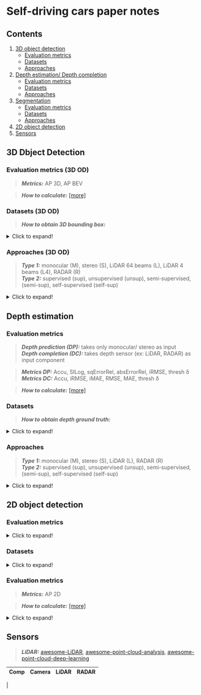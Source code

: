# Self-driving cars paper notes
## Contents

1. [3D object detection](#3d-object-detection)
	+ [Evaluation metrics](#evaluation-metrics-(3d-od))
	+ [Datasets](#datasets-(3d-od))
	+ [Approaches](#Approaches-(3d-od))
2. [Depth estimation/ Depth completion](#depth-estimation) 
	+ [Evaluation metrics](#evaluation-metrics)
	+ [Datasets](#datasets)
	+ [Approaches](#Approaches)
3. [Segmentation](#segmentation)
	+ [Evaluation metrics](#evaluation-metrics)
	+ [Datasets](#datasets)
	+ [Approaches](#Approaches)
4. [2D object detection](#2d-object-detection)
5. [Sensors](#sensors)



## 3D Dbject Detection
### Evaluation metrics (3D OD)

> **_Metrics:_**  AP 3D, AP BEV

> **_How to calculate:_** [[more]](3d_od/evaluation.md)

### Datasets (3D OD)

> **_How to obtain 3D bounding box:_**

<details>
  <summary>Click to expand!</summary>

| Ref | Highlight description |
| -- | -- | 
| KITTI </br>(3D OD) </br> [[CVPR12]](http://www.cvlibs.net/publications/Geiger2012CVPR.pdf) [[IJRR13]](http://ww.cvlibs.net/publications/Geiger2013IJRR.pdf) | ● Stereo (1224×368) + LiDAR 64 beams </br> ● Real dataset: 7481 training (splitted as 3DOP [[NIPS15]](https://papers.nips.cc/paper/2015/file/6da37dd3139aa4d9aa55b8d237ec5d4a-Paper.pdf) into 3712 training & 3769 validation) & 7518 test samples </br> [[more]](dataset/kitti.md) | <!-- -->
| Weather augmented </br>[[ICCV19]](https://team.inria.fr/rits/computer-vision/weather-augment/) | | Weather Kitti and Weather Cityscapes | <!-- -->
| Seeing Through Fog </br>[[CVPR20]](https://www.cs.princeton.edu/~fheide/AdverseWeatherFusion/) [[ICCV19]](https://github.com/gruberto/Gated2Depth) | <!-- -->
| Canadian Adverse Driving Conditions </br>[[arXiv20]](https://arxiv.org/pdf/2001.10117.pdf) | ●  56,000 camera images, 7,000 LiDAR sweeps, </br> ● Real dataset: 75 scenes of 50-100 frames each </br> ● Adverse weather driving conditions, including snow | 

</details>

### Approaches (3D OD)
> **_Type 1:_** monocular (M), stereo (S), LiDAR 64 beams (L), LiDAR 4 beams (L4), RADAR (R)</br> 
> **_Type 2:_** supervised (sup), unsupervised (unsup), semi-supervised, (semi-sup), self-supervised (self-sup)

<details>
  <summary>Click to expand!</summary>

| Ref | Type | Data | Highlight description |
| :-- | :--: | :-- | :-- | 
| <p align="center" vertical-align="middle"><img src="doc/fire.png" alt="drawing" width="20"/>Monocular<img src="doc/fire.png" alt="drawing" width="20"/> </p> |<p align="center"> <img src="doc/fire.png" alt="drawing" width="20"/> </p>| <p align="center"> <img src="doc/fire.png" alt="drawing" width="20"/> </p> | <p align="center"> <img src="doc/fire.png" alt="drawing" width="20"/> </p> |<!-- -->
| Pseudo-LiDAR </br> [[CVPR19]](https://openaccess.thecvf.com/content_CVPR_2019/papers/Wang_Pseudo-LiDAR_From_Visual_Depth_Estimation_Bridging_the_Gap_in_3D_CVPR_2019_paper.pdf) | M / sup | | ● Net: </br>● Pipeline: </br>● Loss: </br> ● Contri: |
| | | | ● Net: </br>● Pipeline: </br>● Loss: </br> ● Contri: |
| Pseudo-LiDAR e2e </br>[[ICCV19]](https://github.com/xinshuoweng/Mono3DPLiDAR) | M / sup | | ● Net: </br>● Pipeline: </br>● Loss: </br> ● Contri: |
| | | | ● Net: </br>● Pipeline: </br>● Loss: </br> ● Contri: |
| <p align="center"> <img src="doc/fire.png" alt="drawing" width="20"/>Binocular<img src="doc/fire.png" alt="drawing" width="20"/> </p> |<p align="center"> <img src="doc/fire.png" alt="drawing" width="20"/> </p>| <p align="center"> <img src="doc/fire.png" alt="drawing" width="20"/> </p> | <p align="center"> <img src="doc/fire.png" alt="drawing" width="20"/> </p> |<!-- -->
| Pseudo-LiDAR V3 E2E </br> [[CVPR20]](https://openaccess.thecvf.com/content_CVPR_2020/papers/Qian_End-to-End_Pseudo-LiDAR_for_Image-Based_3D_Object_Detection_CVPR_2020_paper.pdf) | | | ● Net: </br>● Pipeline: </br>● Loss: </br> ● Contri: |
| CG-Stereo </br> [[arXiv20]](https://arxiv.org/pdf/2003.05505.pdf) | S / sup | | ● Net: </br>● Pipeline: </br>● Loss: </br> ● Contri: |
| Pseudo-LiDAR </br> [[CVPR19]](https://openaccess.thecvf.com/content_CVPR_2019/papers/Wang_Pseudo-LiDAR_From_Visual_Depth_Estimation_Bridging_the_Gap_in_3D_CVPR_2019_paper.pdf) | S / sup | | ● Net: </br>● Pipeline: </br>● Loss: </br> ● Contri: |
| Pseudo-LiDAR ++</br> [[ICRL21]](https://arxiv.org/pdf/1906.06310.pdf) | S / sup | | ● Net: </br>● Pipeline: </br>● Loss: </br> ● Contri: |
| | | | ● Net: </br>● Pipeline: </br>● Loss: </br> ● Contri: |
| | | | ● Net: </br>● Pipeline: </br>● Loss: </br> ● Contri: |
| <p align="center"> <img src="doc/fire.png" alt="drawing" width="20"/>LiDAR<img src="doc/fire.png" alt="drawing" width="20"/> </p> |<p align="center"> <img src="doc/fire.png" alt="drawing" width="20"/> </p>| <p align="center"> <img src="doc/fire.png" alt="drawing" width="20"/> </p> | <p align="center"> <img src="doc/fire.png" alt="drawing" width="20"/> </p> |<!-- -->
| PointRCNN | | | ● Net: </br>● Pipeline: </br>● Loss: </br> ● Contri: |
| | | | ● Net: </br>● Pipeline: </br>● Loss: </br> ● Contri: |
| | | | ● Net: </br>● Pipeline: </br>● Loss: </br> ● Contri: |
| <p align="center"><img src="doc/fire.png" alt="drawing" width="20"/>Fusion<img src="doc/fire.png" alt="drawing" width="20"/> </p> |<p align="center"> <img src="doc/fire.png" alt="drawing" width="20"/> </p>| <p align="center"> <img src="doc/fire.png" alt="drawing" width="20"/> </p> | <p align="center"> <img src="doc/fire.png" alt="drawing" width="20"/> </p> |<!-- -->
| Pseudo-LiDAR ++</br> [[ICRL21]](https://arxiv.org/pdf/1906.06310.pdf) | S+L4 / sup | | ● Net: </br>● Pipeline: </br>● Loss: </br> ● Contri: |
| | | | ● Net: </br>● Pipeline: </br>● Loss: </br> ● Contri: |
| | | | ● Net: </br>● Pipeline: </br>● Loss: </br> ● Contri: |

</details>

## Depth estimation
### Evaluation metrics

> **_Depth prediction (DP):_** takes only monocular/ stereo as input</br>
> **_Depth completion (DC):_** takes depth sensor (ex: LiDAR, RADAR) as input component</br>

> **_Metrics DP:_** Accu, SILog, sqErrorRel, absErrorRel, iRMSE, thresh δ</br>
> **_Metrics DC:_** Accu, iRMSE, iMAE, RMSE, MAE, thresh δ

> **_How to calculate:_** [[more]](depth_estimation/evaluation.md)



### Datasets
> **_How to obtain depth ground truth:_** 

<details>
  <summary>Click to expand!</summary>

| Ref | Highlight description |
| -- | -- | 
| KITTI (stereo) </br> [[CVPR12]](http://www.cvlibs.net/publications/Geiger2012CVPR.pdf) [[IJRR13]](http://ww.cvlibs.net/publications/Geiger2013IJRR.pdf) | ● Stereo (1224×368) + LiDAR 64 beams </br> ● Gth: projected LiDAR 64 beams pose for 11 odometry sequences </br> ● the 200 training images of KITTI stereo 2015 **overlap** with thevalidation images of KITTI object detection [[more]](dataset/kitti.md)| <!-- -->
| Scene Flow </br> [[CVPR16]](https://openaccess.thecvf.com/content_cvpr_2016/papers/Mayer_A_Large_Dataset_CVPR_2016_paper.pdf) | ● Stereo (960x540) </br> ● Synthetic dataset: 35454 training & 4370 testing images </br> ● Gth: dense and elaborate disparity maps [[more]](dataset/sceneflow.md) | <!-- -->
| Cityscapes </br> [[CVPR16]](https://www.cityscapes-dataset.com/citation/) | ● Stereo (1024×2048) </br> ● Gth: 22,973 stereo image pairs training  </br> ● Real dataset: 50 cities forseveral months </br> ● 5000 images with fine annotations and 20000 images  with coarse annotations [[more]](dataset/cityscapes.md)| <!-- -->

</details>

### Approaches

> **_Type 1:_** monocular (M), stereo (S), LiDAR (L), RADAR (R)</br> 
> **_Type 2:_** supervised (sup), unsupervised (unsup), semi-supervised, (semi-sup), self-supervised (self-sup)

<details>
  <summary>Click to expand!</summary>

| Ref | Type | Data | Highlight description |
| :-- | :--: | -- | -- | 
| Eigen et al [[NIPS14]](https://arxiv.org/pdf/1406.2283.pdf) | M / sup | KITTI | ● Loss: [L2 loss](loss_problem.md)|
| DORN </br> [[CVPR18]](https://openaccess.thecvf.com/content_cvpr_2018/papers/Fu_Deep_Ordinal_Regression_CVPR_2018_paper.pdf) | M / sup | KITTI | |  <!-- -->| Discretized depth bins > direct regression </br> binary classification 80 bins (Pixels with distance>80m) [[more]](https://github.com/patrick-llgc/Learning-Deep-Learning/blob/master/paper_notes/dorn.md) |
| FAL </br> [[NIPS20]](https://proceedings.neurips.cc/paper/2020/file/951124d4a093eeae83d9726a20295498-Paper.pdf) | M / self-sup | KITTI | | Occlusion-free reconstruction loss |  <!-- -->
| PSMNet [[CVPR18]](https://openaccess.thecvf.com/content_cvpr_2018/papers/Chang_Pyramid_Stereo_Matching_CVPR_2018_paper.pdf) | S / sup | ● KITTI </br> ● Scene Flow 

</details>

<!--



## Segmentation
### Approaches



-->

## 2D object detection
### Evaluation metrics

<details>
  <summary>Click to expand!</summary>

  text

</details>

### Datasets

<details>
  <summary>Click to expand!</summary>

  text

</details>

### Evaluation metrics

> **_Metrics:_**  AP 2D

> **_How to calculate:_** [[more]](3d_od/evaluation.md)

<details>
  <summary>Click to expand!</summary>

| Ref | Type | Data | Highlight description | 
| -- | -- | -- | -- | 
| OneNet </br> [[arXiv]](https://arxiv.org/pdf/2012.05780.pdf) | | | ● Net: </br>● Pipeline: </br>● Loss: </br> ● Contri: |

</details>

## Sensors
> **_LiDAR:_** [awesome-LiDAR](https://github.com/szenergy/awesome-lidar#datasets), [awesome-point-cloud-analysis](https://github.com/Yochengliu/awesome-point-cloud-analysis), [awesome-point-cloud-deep-learning](https://github.com/dashidhy/awesome-point-cloud-deep-learning)

| Comp | Camera | LiDAR | RADAR |
| -- | -- | -- | -- | 
| 


<!--
### Adverse Weather Dataset
| Ref | Weather | Description | Task |
| -- | -- | -- | -- | 
| Weather augmented [[ICCV 2019]](https://team.inria.fr/rits/computer-vision/weather-augment/) | | Weather Kitti and Weather Cityscapes |
| Seeing Through Fog [[CVPR 2020]](https://www.cs.princeton.edu/~fheide/AdverseWeatherFusion/) [[ICCV 2019]](https://github.com/gruberto/Gated2Depth) |



### Simulation 
| Ref | Weather | Description | Task |
| -- | -- | -- | -- | 
| Seeing Through Fog [[CVPR 2020]](https://www.cs.princeton.edu/~fheide/AdverseWeatherFusion/) [[ICCV 2019]](https://github.com/gruberto/Gated2Depth) |



-->


<!-- 
1. quotes notes
> **_Type:_**

2. check box
* [ ] unchecked # [checkbox:unchecked]
* [x] checked   # [checkbox:checked]
* [X] checked   # [checkbox:checked]

3. A collapsible section with markdown
<details>
  <summary>Click to expand!</summary>
  text
</details>

4. list
<ul><li>item1</li><li>item2</li></ul>
5. point boucle ●


6. 
| Ref | Type | Data | Highlight description |
| :-- | :--: | -- | -- | 
| | | | ● Net: </br>● Pipeline: </br>● Loss: </br> ● Contri: |

7. <p align="center" vertical-align="middle"> <img src="doc/fire.png" alt="drawing" width="20"/> </p>
-->
